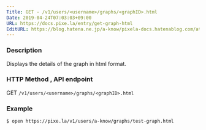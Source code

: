 ```yaml
---
Title: GET - /v1/users/<username>/graphs/<graphID>.html
Date: 2019-04-24T07:03:03+09:00
URL: https://docs.pixe.la/entry/get-graph-html
EditURL: https://blog.hatena.ne.jp/a-know/pixela-docs.hatenablog.com/atom/entry/17680117127076486017
---
```


### Description
Displays the details of the graph in html format.

### HTTP Method , API endpoint
<span class="badge badge-get">GET</span> `/v1/users/<username>/graphs/<graphID>.html`

### Example

```sh
$ open https://pixe.la/v1/users/a-know/graphs/test-graph.html
```
